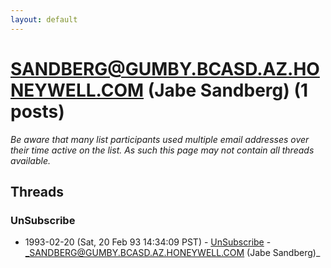 ```yaml
---
layout: default
---
```


# SANDBERG@GUMBY.BCASD.AZ.HONEYWELL.COM (Jabe Sandberg) (1 posts)

_Be aware that many list participants used multiple email addresses over their time active on the list. As such this page may not contain all threads available._

## Threads

### UnSubscribe
+ 1993-02-20 (Sat, 20 Feb 93 14:34:09 PST) - [UnSubscribe](/archive/1993/02/652ff9b4fa5cf5928b75b8a9bc265beb9bea6021a1292f5a4df840faf285a624) - _SANDBERG@GUMBY.BCASD.AZ.HONEYWELL.COM (Jabe Sandberg)_

